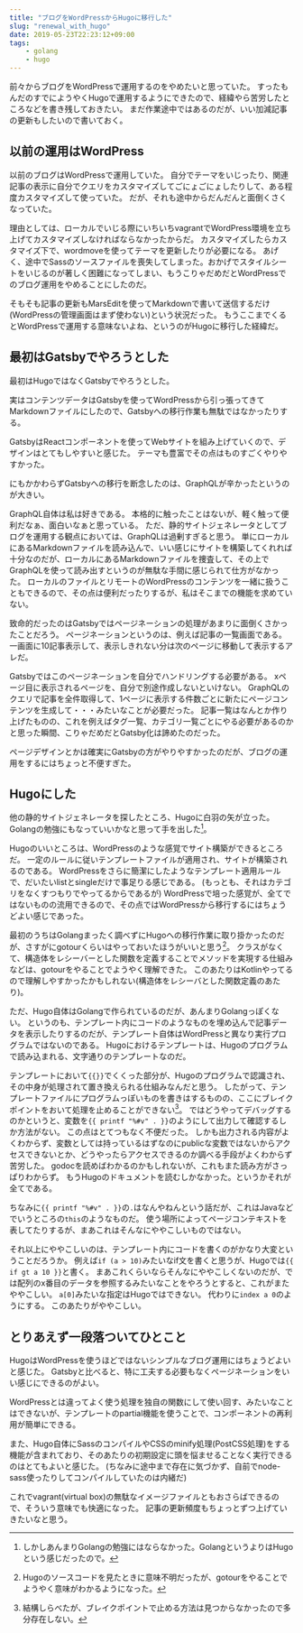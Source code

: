 ```yaml
---
title: "ブログをWordPressからHugoに移行した"
slug: "renewal_with_hugo"
date: 2019-05-23T22:23:12+09:00
tags:
    - golang
    - hugo
---
```


前々からブログをWordPressで運用するのをやめたいと思っていた。
すったもんだのすでにようやくHugoで運用するようにできたので、経緯やら苦労したところなどを書き残しておきたい。
まだ作業途中ではあるのだが、いい加減記事の更新もしたいので書いておく。

<!--more-->

## 以前の運用はWordPress

以前のブログはWordPressで運用していた。
自分でテーマをいじったり、関連記事の表示に自分でクエリをカスタマイズしてごにょごにょしたりして、ある程度カスタマイズして使っていた。
だが、それも途中からだんだんと面倒くさくなっていた。

理由としては、ローカルでいじる際にいちいちvagrantでWordPress環境を立ち上げてカスタマイズしなければならなかったからだ。
カスタマイズしたらカスタマイズ下で、wordmoveを使ってテーマを更新したりが必要になる。
あげく、途中でSassのソースファイルを喪失してしまった。おかげでスタイルシートをいじるのが著しく困難になってしまい、もうこりゃだめだとWordPressでのブログ運用をやめることにしたのだ。

そもそも記事の更新もMarsEditを使ってMarkdownで書いて送信するだけ(WordPressの管理画面はまず使わない)という状況だった。
もうここまでくるとWordPressで運用する意味ないよね、というのがHugoに移行した経緯だ。

## 最初はGatsbyでやろうとした

最初はHugoではなくGatsbyでやろうとした。

実はコンテンツデータはGatsbyを使ってWordPressから引っ張ってきてMarkdownファイルにしたので、Gatsbyへの移行作業も無駄ではなかったりする。

GatsbyはReactコンポーネントを使ってWebサイトを組み上げていくので、デザインはとてもしやすいと感じた。
テーマも豊富でその点はものすごくやりやすかった。

にもかかわらずGatsbyへの移行を断念したのは、GraphQLが辛かったというのが大きい。

GraphQL自体は私は好きである。
本格的に触ったことはないが、軽く触って便利だなぁ、面白いなぁと思っている。
ただ、静的サイトジェネレータとしてブログを運用する観点においては、GraphQLは過剰すぎると思う。
単にローカルにあるMarkdownファイルを読み込んで、いい感じにサイトを構築してくれれば十分なのだが、ローカルにあるMarkdownファイルを捜査して、その上でGraphQLを使って読み出すというのが無駄な手間に感じられて仕方がなかった。
ローカルのファイルとリモートのWordPressのコンテンツを一緒に扱うこともできるので、その点は便利だったりするが、私はそこまでの機能を求めていない。

致命的だったのはGatsbyではページネーションの処理があまりに面倒くさかったことだろう。
ページネーションというのは、例えば記事の一覧画面である。
一画面に10記事表示して、表示しきれない分は次のページに移動して表示するアレだ。

Gatsbyではこのページネーションを自分でハンドリングする必要がある。
xページ目に表示されるページを、自分で別途作成しないといけない。
GraphQLのクエリで記事を全件取得して、1ページに表示する件数ごとに新たにページコンテンツを生成して・・・みたいなことが必要だった。
記事一覧はなんとか作り上げたものの、これを例えばタグ一覧、カテゴリ一覧ごとにやる必要があるのかと思った瞬間、こりゃだめだとGatsby化は諦めたのだった。

ページデザインとかは確実にGatsbyの方がやりやすかったのだが、ブログの運用をするにはちょっと不便すぎた。

## Hugoにした

他の静的サイトジェネレータを探したところ、Hugoに白羽の矢が立った。
Golangの勉強にもなっていいかなと思って手を出した[^1]。

Hugoのいいところは、WordPressのような感覚でサイト構築ができるところだ。
一定のルールに従いテンプレートファイルが適用され、サイトが構築されるのである。
WordPressをさらに簡潔にしたようなテンプレート適用ルールで、だいたいlistとsingleだけで事足りる感じである。
(もっとも、それはカテゴリをなくすつもりでやってるからであるが)
WordPressで培った感覚が、全てではないものの流用できるので、その点ではWordPressから移行するにはちょうどよい感じであった。

最初のうちはGolangまったく調べずにHugoへの移行作業に取り掛かったのだが、さすがにgotourくらいはやっておいたほうがいいと思う[^2]。
クラスがなくて、構造体をレシーバーとした関数を定義することでメソッドを実現する仕組みなどは、gotourをやることでようやく理解できた。
このあたりはKotlinやってるので理解しやすかったかもしれない(構造体をレシーバとした関数定義のあたり)。

ただ、Hugo自体はGolangで作られているのだが、あんまりGolangっぽくない。
というのも、テンプレート内にコードのようなものを埋め込んで記事データを表示したりするのだが、テンプレート自体はWordPressと異なり実行プログラムではないのである。
Hugoにおけるテンプレートは、Hugoのプログラムで読み込まれる、文字通りのテンプレートなのだ。

テンプレートにおいて`{{}}`でくくった部分が、Hugoのプログラムで認識され、その中身が処理されて置き換えられる仕組みなんだと思う。
したがって、テンプレートファイルにプログラムっぽいものを書きはするものの、ここにブレイクポイントをおいて処理を止めることができない[^3]。
ではどうやってデバッグするのかというと、変数を`{{ printf "%#v" . }}`のようにして出力して確認するしか方法がない。
この点はとてつもなく不便だった。
しかも出力される内容がよくわからず、変数としては持っているはずなのにpublicな変数ではないからアクセスできないとか、どうやったらアクセスできるのか調べる手段がよくわからず苦労した。
godocを読めばわかるのかもしれないが、これもまた読み方がさっぱりわからず。
もうHugoのドキュメントを読むしかなかった。というかそれが全てである。

ちなみに`{{ printf "%#v" . }}`の`.`はなんやねんという話だが、これはJavaなどでいうところの`this`のようなものだ。
使う場所によってページコンテキストを表してたりするが、まあこれはそんなにややこしいものではない。

それ以上にややこしいのは、テンプレート内にコードを書くのがかなり大変ということだろうか。
例えば`if (a > 10)`みたいなif文を書くと思うが、Hugoでは`{{ if gt a 10 }}`と書く。
まあこれくらいならそんなにややこしくないのだが、では配列のx番目のデータを参照するみたいなことをやろうとすると、これがまたややこしい。
`a[0]`みたいな指定はHugoではできない。
代わりに`index a 0`のようにする。
このあたりがややこしい。

## とりあえず一段落ついてひとこと

HugoはWordPressを使うほどではないシンプルなブログ運用にはちょうどよいと感じた。
Gatsbyと比べると、特に工夫する必要もなくページネーションをいい感じにできるのがよい。

WordPressとは違ってよく使う処理を独自の関数にして使い回す、みたいなことはできないが、テンプレートのpartial機能を使うことで、コンポーネントの再利用が簡単にできる。

また、Hugo自体にSassのコンパイルやCSSのminify処理(PostCSS処理)をする機能が含まれており、そのあたりの初期設定に頭を悩ませることなく実行できるのはとてもよいと感じた。
(ちなみに途中まで存在に気づかず、自前でnode-sass使ったりしてコンパイルしていたのは内緒だ)

これでvagrant(virtual box)の無駄なイメージファイルともおさらばできるので、そういう意味でも快適になった。
記事の更新頻度もちょっとずつ上げていきたいなと思う。


[^1]: しかしあんまりGolangの勉強にはならなかった。GolangというよりはHugoという感じだったので。
[^2]: Hugoのソースコードを見たときに意味不明だったが、gotourをやることでようやく意味がわかるようになった。
[^3]: 結構しらべたが、ブレイクポイントで止める方法は見つからなかったので多分存在しない。